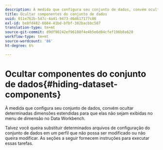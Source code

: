 ```yaml
---
description: À medida que configura seu conjunto de dados, convém ocultar determinadas dimensões estendidas para que elas não sejam exibidas no menu de dimensão no Data Workbench.
title: Ocultar componentes do conjunto de dados
uuid: 011e762b-547c-4a41-9473-d6d617177c86
exl-id: be8fd482-6084-41bd-bfbf-302bacbbc587
translation-type: tm+mt
source-git-commit: d9df90242ef96188f4e4b5e6d04cfef196b0a628
workflow-type: tm+mt
source-wordcount: '86'
ht-degree: 6%

---
```


# Ocultar componentes do conjunto de dados{#hiding-dataset-components}

À medida que configura seu conjunto de dados, convém ocultar determinadas dimensões estendidas para que elas não sejam exibidas no menu de dimensão no Data Workbench.

Talvez você queira substituir determinados arquivos de configuração do conjunto de dados em um perfil que não possa ser modificado ou não queira modificar. As seções a seguir fornecem instruções para executar essas tarefas.
